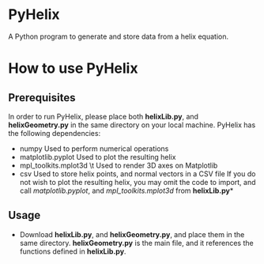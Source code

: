 # PyHelix
A Python program to generate and store data from a helix equation.

# How to use PyHelix

## Prerequisites
In order to run PyHelix, please place both __helixLib.py__, and __helixGeometry.py__ in the same directory on your local machine.
PyHelix has the following dependencies:
- numpy Used to perform numerical operations
- matplotlib.pyplot Used to plot the resulting helix
- mpl_toolkits.mplot3d \t Used to render 3D axes on Matplotlib
- csv Used to store helix points, and normal vectors in a CSV file
If you do not wish to plot the resulting helix, you may omit the code to import, and call _matplotlib.pyplot_, and _mpl_toolkits.mplot3d_ from __helixLib.py__*

## Usage
* Download __helixLib.py__, and __helixGeometry.py__, and place them in the same directory. __helixGeometry.py__ is the main file, and it references the functions defined in __helixLib.py__.


